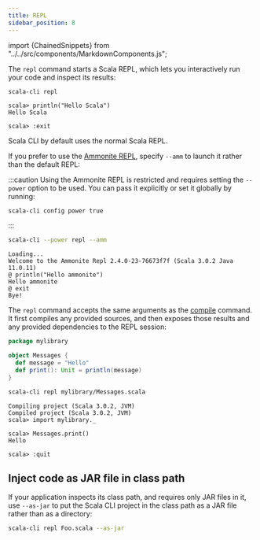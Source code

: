 ```yaml
---
title: REPL
sidebar_position: 8
---
```


import {ChainedSnippets} from "../../src/components/MarkdownComponents.js";

The `repl` command starts a Scala REPL, which lets you interactively run your code and inspect its results:

<ChainedSnippets>

```bash ignore
scala-cli repl
```

```text
scala> println("Hello Scala")
Hello Scala

scala> :exit
```

</ChainedSnippets>

Scala CLI by default uses the normal Scala REPL.

If you prefer to use the [Ammonite REPL](https://ammonite.io/#Ammonite-REPL), specify `--amm` to launch it rather than the default REPL:

:::caution
Using the Ammonite REPL is restricted and requires setting the `--power` option to be used.
You can pass it explicitly or set it globally by running:

    scala-cli config power true
:::

<ChainedSnippets>

```bash ignore
scala-cli --power repl --amm
```

```text
Loading...
Welcome to the Ammonite Repl 2.4.0-23-76673f7f (Scala 3.0.2 Java 11.0.11)
@ println("Hello ammonite")
Hello ammonite
@ exit
Bye!
```

</ChainedSnippets>

The `repl` command accepts the same arguments as the [compile](./compile.md) command. It first compiles any provided sources, and then exposes those results and any provided dependencies to the REPL session:

```scala title=mylibrary/Messages.scala
package mylibrary

object Messages {
  def message = "Hello"
  def print(): Unit = println(message)
}
```

<ChainedSnippets>

```bash ignore
scala-cli repl mylibrary/Messages.scala
```

```text
Compiling project (Scala 3.0.2, JVM)
Compiled project (Scala 3.0.2, JVM)
scala> import mylibrary._

scala> Messages.print()
Hello

scala> :quit
```

</ChainedSnippets>

## Inject code as JAR file in class path

If your application inspects its class path, and requires only JAR files in it, use `--as-jar` to
put the Scala CLI project in the class path as a JAR file rather than as a directory:

```bash ignore
scala-cli repl Foo.scala --as-jar
```
